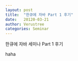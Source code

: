 ```yaml
---
layout: post
title:  "한큐에 자바 Part 1 후기"
date:   20120-03-21
author: Verustree
categories: Seminar
---
```


한큐에 자바 세미나 Part 1 후기

haha
